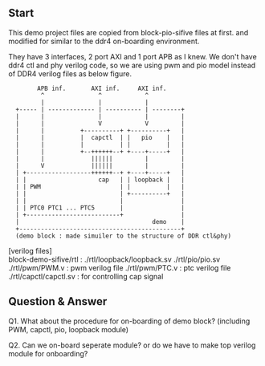 ## Start
This demo project files are copied from block-pio-sifive files at first.
and modified for similar to the ddr4 on-boarding environment.

They have 3 interfaces, 2 port AXI and 1 port APB as I knew.
We don't have ddr4 ctl and phy verilog code, so we are using pwm and pio model 
instead of DDR4 verilog files as below figure.

                                                                             
                                                                             
```                                                                             
        APB inf.       AXI inf.     AXI inf.                                     
         ^               ^            ^                                          
         |               |            |                                          
  +----- | ------------- | ---------- | --------+          
  |      |               |            |         |
  |      |               V            V         |
  |      |          +----------+ +----------+   |
  |      |          |  capctl  | |   pio    |   |
  |      |          |          | |          |   |
  |      |          +--++++++--+ +----+-----+   |
  |      |             ||||||         |         |
  |      V             ||||||         |         |
  | +------------------++++++--+ +----+-----+   |
  | |                    cap   | | loopback |   |
  | | PWM                      | |          |   |
  | |                          | +----------+   |
  | |                          |                |
  | | PTC0 PTC1 ... PTC5       |                |
  | +--------------------------+                |
  |                                     demo    |
  +---------------------------------------------+          
  (demo block : made simuiler to the structure of DDR ctl&phy)
 ```                                                      


[verilog files]                                                                             
block-demo-sifive/rtl :
  ./rtl/loopback/loopback.sv
  ./rtl/pio/pio.sv
  ./rtl/pwm/PWM.v        : pwm verilog file
  ./rtl/pwm/PTC.v        : ptc verilog file
  ./rtl/capctl/capctl.sv : for controlling cap signal
                                                                             
                                                                             
                                                                             
                                                                             
## Question & Answer
Q1. What about the procedure for on-boarding of demo block?
   (including PWM, capctl, pio, loopback module)

Q2. Can we on-board seperate module? or do we have to make top verilog module for onboarding?


                                                                             


